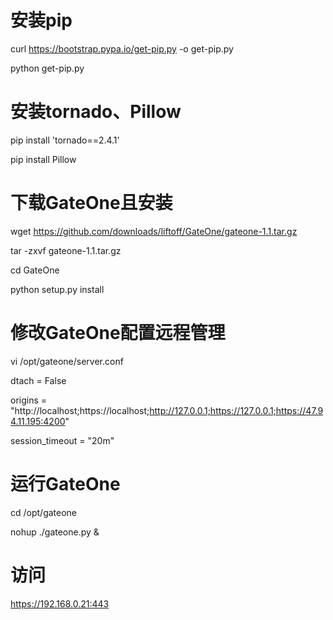# 安装pip

curl https://bootstrap.pypa.io/get-pip.py -o get-pip.py

python get-pip.py

# 安装tornado、Pillow

pip install 'tornado==2.4.1'

pip install Pillow

# 下载GateOne且安装

wget https://github.com/downloads/liftoff/GateOne/gateone-1.1.tar.gz

tar -zxvf gateone-1.1.tar.gz

cd GateOne

python setup.py install

# 修改GateOne配置远程管理

vi /opt/gateone/server.conf

dtach = False

origins = "http://localhost;https://localhost;http://127.0.0.1;https://127.0.0.1;https://47.94.11.195:4200"

session_timeout = "20m"

# 运行GateOne

cd /opt/gateone

nohup ./gateone.py &

# 访问
https://192.168.0.21:443
